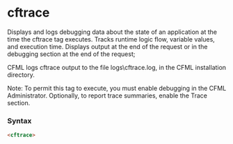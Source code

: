 # cftrace

Displays and logs debugging data about the state of an
 application at the time the cftrace tag executes. Tracks
 runtime logic flow, variable values, and execution time.
 Displays output at the end of the request or in the debugging
 section at the end of the request;

 CFML logs cftrace output to the file logs\cftrace.log, in
 the CFML installation directory.

 Note: To permit this tag to execute, you must enable debugging
 in the CFML Administrator. Optionally, to report trace
 summaries, enable the Trace section.

### Syntax

```html
<cftrace>
```
